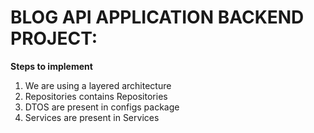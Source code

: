 # BLOG API APPLICATION BACKEND PROJECT:

**Steps to implement**
1. We are using a layered architecture
2. Repositories contains Repositories
3. DTOS are present in configs package
4. Services are present in Services